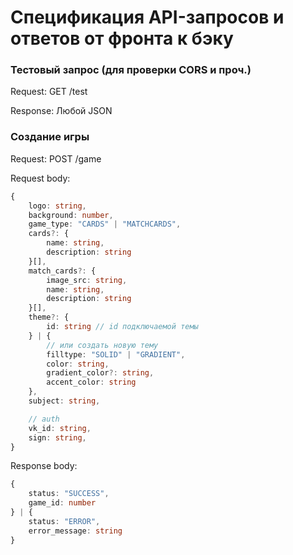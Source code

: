 # Спецификация API-запросов и ответов от фронта к бэку

### Тестовый запрос (для проверки CORS и проч.)

Request: GET /test

Response: Любой JSON

### Создание игры

Request: POST /game

Request body:

```ts
{
    logo: string,
    background: number,
    game_type: "CARDS" | "MATCHCARDS",
    cards?: {
        name: string,
        description: string
    }[],
    match_cards?: {
        image_src: string,
        name: string,
        description: string
    }[],
    theme?: {
        id: string // id подключаемой темы
    } | {
        // или создать новую тему
        filltype: "SOLID" | "GRADIENT",
        color: string,
        gradient_color?: string,
        accent_color: string
    },
    subject: string,

    // auth
    vk_id: string,
    sign: string,
}
```

Response body:

```ts
{
    status: "SUCCESS",
    game_id: number
} | {
    status: "ERROR",
    error_message: string
}
```
